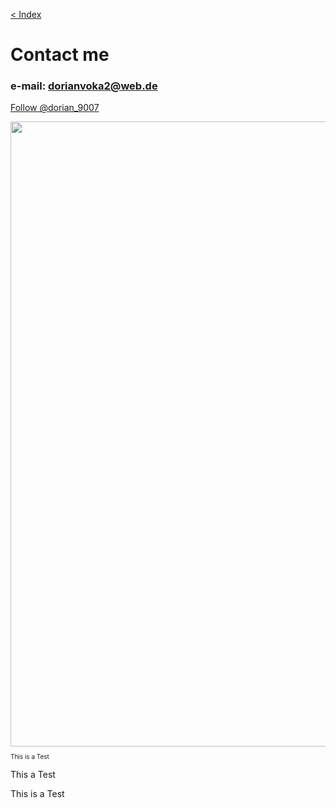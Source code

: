 [< Index](index.md)
<title>cOnTaCt mE</title>

# Contact me
                   
### e-mail: [dorianvoka2@web.de](mailto:dorianvoka2@web.de?subject=Contact)

<a href="https://twitter.com/dorian_9007" class="twitter-follow-button" data-show-count="false">Follow @dorian_9007</a> <script async="" src="https://platform.twitter.com/widgets.js" charset="utf-8"></script>

<!--<ul class="share-buttons" data-source="simplesharingbuttons.com">
  <li><a href="mailto:?subject=&body=:%20" target="_blank" title="Send email" onclick="window.open('mailto:dorianvoka2@web.de?subject=Contact' + encodeURIComponent(document.title) + '&body=' +  encodeURIComponent(document.URL)); return false;"><img alt="Send email" src="social_flat_rounded_rects_svg/Email.svg" /></a></li>
</ul> <style>
    ul.share-buttons{
  list-style: none;
  padding: 0;
}-->

<!--ul.share-buttons li{
  display: inline;
}-->

<!--ul.share-buttons .sr-only{
  position: relative;
  clip: rect(1px 1px 1px 1px);
  clip: rect(1px, 1px, 1px, 1px);
  padding: 0;
  border: 0;
  height: 1px;
  width: 1px;
  overflow: hidden;
}-->

<!--ul.share-buttons img{
  width: 32px;
}
</style>-->


<img src="hacker.gif" width=1000>

<br>

<p style="font-size:10">This is a Test</p>
<p>This a Test</p>
This is a Test


